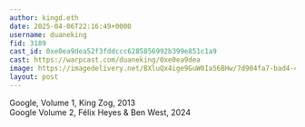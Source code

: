 ```yaml
---
author: kingd.eth
date: 2025-04-06T22:16:49+0000
username: duaneking
fid: 3189
cast_id: 0xe0ea9dea52f3fddccc6285856992b399e851c1a9
cast: https://warpcast.com/duaneking/0xe0ea9dea
image: https://imagedelivery.net/BXluQx4ige9GuW0Ia56BHw/7d904fa7-bad4-4ce5-bac7-0803d11d0d00/original
layout: post
---
```

Google, Volume 1, King Zog, 2013  
Google Volume 2, Félix Heyes & Ben West, 2024  

<img src='https://imagedelivery.net/BXluQx4ige9GuW0Ia56BHw/7d904fa7-bad4-4ce5-bac7-0803d11d0d00/original' alt='' referrerpolicy='no-referrer'/>